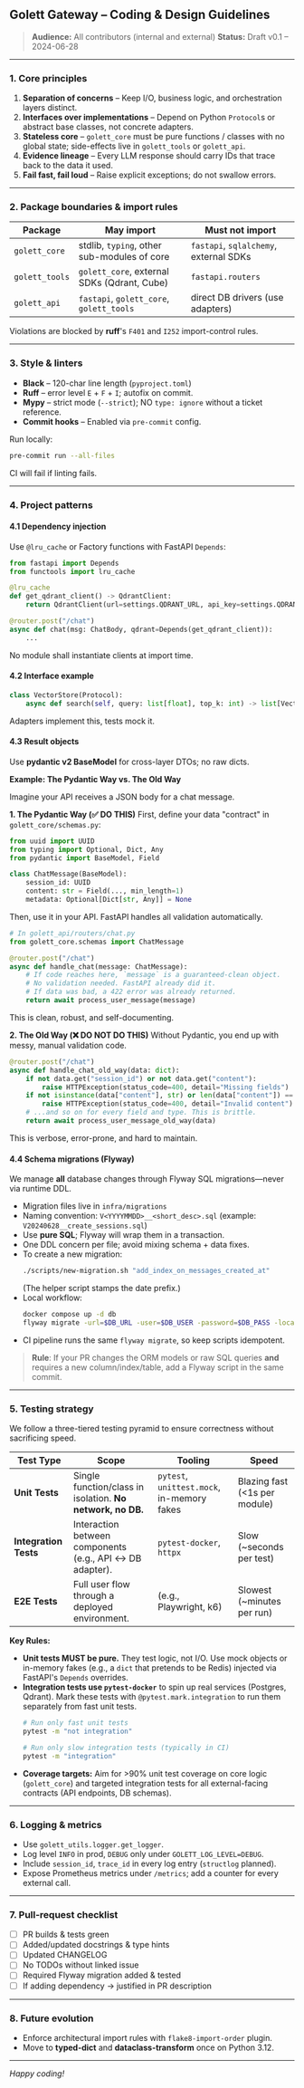 ## Golett Gateway – Coding & Design Guidelines

> **Audience:** All contributors (internal and external)
> **Status:** Draft v0.1 – 2024-06-28

---

### 1. Core principles
1. **Separation of concerns** – Keep I/O, business logic, and orchestration layers distinct.
2. **Interfaces over implementations** – Depend on Python `Protocol`s or abstract base classes, not concrete adapters.
3. **Stateless core** – `golett_core` must be pure functions / classes with no global state; side-effects live in `golett_tools` or `golett_api`.
4. **Evidence lineage** – Every LLM response should carry IDs that trace back to the data it used.
5. **Fail fast, fail loud** – Raise explicit exceptions; do not swallow errors.

---

### 2. Package boundaries & import rules
| Package | May import | Must **not** import |
|---------|-----------|----------------------|
| `golett_core` | stdlib, `typing`, other sub-modules of core | `fastapi`, `sqlalchemy`, external SDKs |
| `golett_tools` | `golett_core`, external SDKs (Qdrant, Cube) | `fastapi.routers` |
| `golett_api` | `fastapi`, `golett_core`, `golett_tools` | direct DB drivers (use adapters) |

Violations are blocked by **ruff**'s `F401` and `I252` import-control rules.

---

### 3. Style & linters
* **Black** – 120-char line length (`pyproject.toml`)
* **Ruff** – error level `E` + `F` + `I`; autofix on commit.
* **Mypy** – strict mode (`--strict`); NO `type: ignore` without a ticket reference.
* **Commit hooks** – Enabled via `pre-commit` config.

Run locally:
```bash
pre-commit run --all-files
```
CI will fail if linting fails.

---

### 4. Project patterns
#### 4.1 Dependency injection
Use `@lru_cache` or Factory functions with FastAPI `Depends`:
```python
from fastapi import Depends
from functools import lru_cache

@lru_cache
def get_qdrant_client() -> QdrantClient:
    return QdrantClient(url=settings.QDRANT_URL, api_key=settings.QDRANT_KEY)

@router.post("/chat")
async def chat(msg: ChatBody, qdrant=Depends(get_qdrant_client)):
    ...
```
No module shall instantiate clients at import time.

#### 4.2 Interface example
```python
class VectorStore(Protocol):
    async def search(self, query: list[float], top_k: int) -> list[VectorMatch]: ...
```
Adapters implement this, tests mock it.

#### 4.3 Result objects
Use **pydantic v2 BaseModel** for cross-layer DTOs; no raw dicts.

**Example: The Pydantic Way vs. The Old Way**

Imagine your API receives a JSON body for a chat message.

**1. The Pydantic Way (✅ DO THIS)**
First, define your data "contract" in `golett_core/schemas.py`:
```python
from uuid import UUID
from typing import Optional, Dict, Any
from pydantic import BaseModel, Field

class ChatMessage(BaseModel):
    session_id: UUID
    content: str = Field(..., min_length=1)
    metadata: Optional[Dict[str, Any]] = None
```
Then, use it in your API. FastAPI handles all validation automatically.
```python
# In golett_api/routers/chat.py
from golett_core.schemas import ChatMessage

@router.post("/chat")
async def handle_chat(message: ChatMessage):
    # If code reaches here, `message` is a guaranteed-clean object.
    # No validation needed. FastAPI already did it.
    # If data was bad, a 422 error was already returned.
    return await process_user_message(message)
```
This is clean, robust, and self-documenting.

**2. The Old Way (❌ DO NOT DO THIS)**
Without Pydantic, you end up with messy, manual validation code.
```python
@router.post("/chat")
async def handle_chat_old_way(data: dict):
    if not data.get("session_id") or not data.get("content"):
        raise HTTPException(status_code=400, detail="Missing fields")
    if not isinstance(data["content"], str) or len(data["content"]) == 0:
        raise HTTPException(status_code=400, detail="Invalid content")
    # ...and so on for every field and type. This is brittle.
    return await process_user_message_old_way(data)
```
This is verbose, error-prone, and hard to maintain.

#### 4.4 Schema migrations (Flyway)
We manage **all** database changes through Flyway SQL migrations—never via runtime DDL.

* Migration files live in `infra/migrations`
* Naming convention: `V<YYYYMMDD>__<short_desc>.sql` (example: `V20240628__create_sessions.sql`)
* Use **pure SQL**; Flyway will wrap them in a transaction.
* One DDL concern per file; avoid mixing schema + data fixes.
* To create a new migration:
  ```bash
  ./scripts/new-migration.sh "add_index_on_messages_created_at"
  ```
  (The helper script stamps the date prefix.)
* Local workflow:
  ```bash
  docker compose up -d db
  flyway migrate -url=$DB_URL -user=$DB_USER -password=$DB_PASS -locations=filesystem:infra/migrations
  ```
* CI pipeline runs the same `flyway migrate`, so keep scripts idempotent.

> **Rule**: If your PR changes the ORM models or raw SQL queries **and** requires a new column/index/table, add a Flyway script in the same commit.

---

### 5. Testing strategy
We follow a three-tiered testing pyramid to ensure correctness without sacrificing speed.

| Test Type | Scope | Tooling | Speed |
|---|---|---|---|
| **Unit Tests** | Single function/class in isolation. **No network, no DB.** | `pytest`, `unittest.mock`, in-memory fakes | Blazing fast (<1s per module) |
| **Integration Tests** | Interaction between components (e.g., API ↔ DB adapter). | `pytest-docker`, `httpx` | Slow (~seconds per test) |
| **E2E Tests** | Full user flow through a deployed environment. | (e.g., Playwright, k6) | Slowest (~minutes per run) |

**Key Rules:**
* **Unit tests MUST be pure.** They test logic, not I/O. Use mock objects or in-memory fakes (e.g., a `dict` that pretends to be Redis) injected via FastAPI's `Depends` overrides.
* **Integration tests use `pytest-docker`** to spin up real services (Postgres, Qdrant). Mark these tests with `@pytest.mark.integration` to run them separately from fast unit tests.
  ```bash
  # Run only fast unit tests
  pytest -m "not integration"

  # Run only slow integration tests (typically in CI)
  pytest -m "integration"
  ```
* **Coverage targets:** Aim for >90% unit test coverage on core logic (`golett_core`) and targeted integration tests for all external-facing contracts (API endpoints, DB schemas).

---

### 6. Logging & metrics
* Use `golett_utils.logger.get_logger`.
* Log level `INFO` in prod, `DEBUG` only under `GOLETT_LOG_LEVEL=DEBUG`.
* Include `session_id`, `trace_id` in every log entry (`structlog` planned).
* Expose Prometheus metrics under `/metrics`; add a counter for every external call.

---

### 7. Pull-request checklist
- [ ] PR builds & tests green
- [ ] Added/updated docstrings & type hints
- [ ] Updated CHANGELOG
- [ ] No TODOs without linked issue
- [ ] Required Flyway migration added & tested
- [ ] If adding dependency → justified in PR description

---

### 8. Future evolution
* Enforce architectural import rules with `flake8-import-order` plugin.
* Move to **typed-dict** and **dataclass-transform** once on Python 3.12.

---

*Happy coding!* 